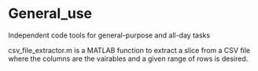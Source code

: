 # General_use
Independent code tools for general-purpose and all-day tasks

csv_file_extractor.m is a MATLAB function to extract a slice from a CSV file where the columns are the vairables and a given range of rows is desired.
